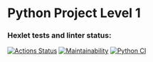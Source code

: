 # Python Project Level 1
### Hexlet tests and linter status:
[![Actions Status](https://github.com/AlexeyShobanov/python-project-lvl1/workflows/hexlet-check/badge.svg)](https://github.com/AlexeyShobanov/python-project-lvl1/actions)
[![Maintainability](https://api.codeclimate.com/v1/badges/a99a88d28ad37a79dbf6/maintainability)](https://codeclimate.com/github/codeclimate/codeclimate/maintainability)
[![Python CI](https://github.com/AlexeyShobanov/python-project-lvl1/actions/workflows/github-actions.yml/badge.svg)](https://github.com/AlexeyShobanov/python-project-lvl1/actions/workflows/github-actions.yml)